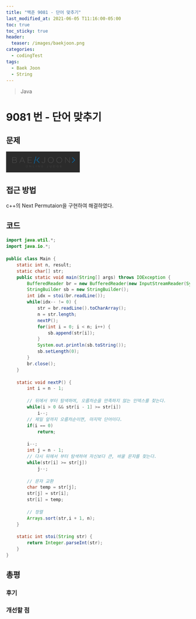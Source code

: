 ```yaml
---
title: "백준 9081 - 단어 맞추기"
last_modified_at: 2021-06-05 T11:16:00-05:00
toc: true
toc_sticky: true
header:
  teaser: /images/baekjoon.png
categories:
  - codingTest
tags:
  - Baek Joon
  - String
---
```


> Java

# 9081 번 - 단어 맞추기

## 문제

[<img src="/images/baekjoon.png" width="40%" height="40%">](https://www.acmicpc.net/problem/9081)

## 접근 방법

c++의 Next Permutaion을 구현하여 해결하였다.

## 코드

```java
import java.util.*;
import java.io.*;

public class Main {
	static int n, result;
	static char[] str;
	public static void main(String[] args) throws IOException {
		BufferedReader br = new BufferedReader(new InputStreamReader(System.in));
		StringBuilder sb = new StringBuilder();
		int idx = stoi(br.readLine());
    	while(idx-- != 0) {
    		str = br.readLine().toCharArray();
    		n = str.length;
    		nextP();
    		for(int i = 0; i < n; i++) {
    			sb.append(str[i]);
    		}
    		System.out.println(sb.toString());
    		sb.setLength(0);
    	}
    	br.close();
	}

	static void nextP() {
		int i = n - 1;

		// 뒤에서 부터 탐색하여, 오름차순을 만족하지 않는 인덱스를 찾는다.
		while(i > 0 && str[i - 1] >= str[i])
			i--;
		// 제일 앞까지 오름차순이면, 마지막 단어이다.
		if(i == 0)
			return;

		i--;
		int j = n - 1;
		// 다시 뒤에서 부터 탐색하여 자신보다 큰, 바꿀 문자를 찾는다.
		while(str[i] >= str[j])
			j--;

		// 문자 교환
		char temp = str[j];
		str[j] = str[i];
		str[i] = temp;

		// 정렬
		Arrays.sort(str,i + 1, n);
	}

	static int stoi(String str) {
    	return Integer.parseInt(str);
    }
}
```

## 총평

### 후기

### 개선할 점

<!-- ★
<img src="/images/codingTest/bj/문제번호.PNG" width="40%" height="40%">

-->
